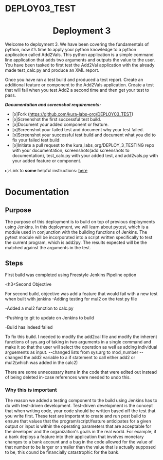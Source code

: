 # DEPLOY03_TEST

<h1 align=center>Deployment 3</h1>

Welcome to deployment 3. We have been covering the fundamentals of python, now it’s time to apply your python knowledge to a python application called Add2Vals. This python application is a simple command line application that adds two arguments and outputs the value to the user. You have been tasked to first test the Add2Val application with the already made test_calc.py and produce an XML report. 

Once you have ran a test build and produced a test report. Create an additional feature or component to the Add2Vals application. Create a test that will fail when you test Add2 a second time and then get your test to pass. 

***Documentation and screenshot requirements:*** 
- [x]Fork (https://github.com/kura-labs-org/DEPLOY03_TEST)
- [x]Screenshot the first successful test build.
- [x]Document your added component or feature.
- [x]Screenshot your failed test and document why your test failed.
- [x]Screenshot your successful test build and document what you did to fix your failed test build  
- [x]Initiate a pull request to the kura_labs_org/DEPLOY_3_TESTING repo with your documentation, screenshots(add screenshots to documentation), test_calc.py with your added test, and add2vals.py with your added feature or component.   

👉Link to **some** helpful instructions: [here](https://github.com/kura-labs-org/DEPLOY03_TEST/blob/main/Deployment%203.pdf)  


<h1>Documentation</h1>

<h2>Purpose</h2>

The purpose of this deployment is to build on top of previous deployments using Jenkins. In this deployment, we will learn about pytest, which is a module used in conjunction with the building functions of Jenkins. The pytest module will be incorporated into a script written specifically to test the current program, which is add2py. The results expected will be the matched against the arguments in the test.

<h2>Steps</h2>

First build was completed using Freestyle Jenkins Pipeline option


<h3<Second Objective</h3>

For second build, objective was add a feature that would fail with a new test when built with jenkins
-Adding testing for mul2 on the test py file

-Added a mul2 function to calc.py

-Pushing to git to update on Jenkins to build

-Build has indeed failed



To fix this build. I needed to modify the add2cal file and modify the inherent functions of sys.arg of taking in two arguments
in a single command and make it so that the user will select the operation as well as adding individual arguements as input.
--changed lists from sys.arg to mod_number
--changed the add2 variable to a if statement to call either add2 or mul2(which was added in the calc2)

There are some unnecessary items in the code that were edited out instead of being deleted in-case references were needed to undo this.

<h3>Why this is important</h3>

The reason we added a testing component to the build using Jenkins has to do with test-driven development. Test-driven development is the concept that when writing code, your code should be written based off the test that you write first. These test are important to create and run post build to ensure that values that the program/script/feature anticipates for a given output or input is within the operating parameters that are acceptable for the developer and the organization's goals in the real world. For example, if a bank deploys a feature into their application that involves monetary changes to a bank account and a bug in the code allowed for the value of that number to be larger or smaller than the value that is actually supposed to be, this cound be financially catastrophic for the bank.
